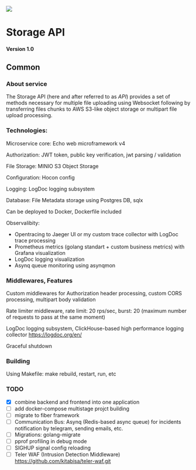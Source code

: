 ![](https://community.alteryx.com/t5/image/serverpage/image-id/256457i72705B6D0ABAE7D6?v=v2)

# Storage API

#### Version 1.0

## Common

### About service
The Storage API (here and after referred to as *API*) provides a set of methods necessary for multiple file uploading using Websocket following by transferring files chunks to AWS S3-like object storage or multipart file upload processing.


### Technologies:

Microservice core: Echo web microframework v4

Authorization: JWT token, public key verification, jwt parsing / validation

File Storage: MINIO S3 Object Storage

Configuration: Hocon config

Logging: LogDoc logging subsystem

Database: File Metadata storage using Postgres DB, sqlx

Can be deployed to Docker, Dockerfile included

Observalibity: 

- Opentracing to Jaeger UI or my custom trace collector with LogDoc trace processing
- Prometheus metrics (golang standart + custom business metrics) with Grafana visualization
- LogDoc logging visualization
- Asynq queue monitoring using asynqmon

### Middlewares, Features

Custom middlewares for Authorization header processing, custom CORS processing, multipart body validation

Rate limiter middleware, rate limit: 20 rps/sec, burst: 20 (maximum number of requests to pass at the same moment)

LogDoc logging subsystem, ClickHouse-based high performance logging collector https://logdoc.org/en/

Graceful shutdown

### Building

Using Makefile:  make rebuild, restart, run, etc

### TODO
- [x] combine backend and frontend into one application
- [ ] add docker-compose multistage projct building 
- [ ] migrate to fiber framework
- [ ] Communication Bus: Asynq (Redis-based async queue) for incidents notification by telegram, sending emails, etc.
- [ ] Migrations: golang-migrate
- [ ] pprof profiling in debug mode
- [ ] SIGHUP signal config reloading
- [ ] Teler WAF (Intrusion Detection Middleware) https://github.com/kitabisa/teler-waf.git
